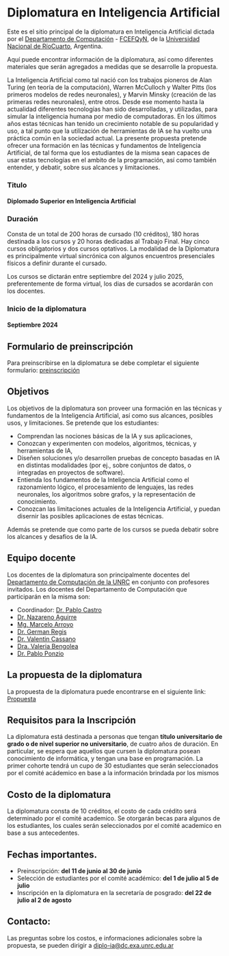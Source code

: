 # Diplomatura en Inteligencia Artificial

Este es el sitio principal de la diplomatura en Inteligencia Artificial dictada por el [Departamento de Computación](https://dc.exa.unrc.edu.ar/) -
[FCEFQyN](https://www.exa.unrc.edu.ar/), de la [Universidad Nacional de RíoCuarto](https://www.unrc.edu.ar/), Argentina.

Aquí puede encontrar información de la diplomatura, así como diferentes materiales que serán agregados a medidas que se desarrolle la propuesta.

La Inteligencia Artificial como tal nació con los trabajos pioneros de Alan Turing (en teoría de la computación), Warren McCulloch y Walter Pitts (los primeros modelos de redes neuronales), y Marvin Minsky (creación de las primeras redes neuronales), entre otros. Desde ese momento hasta la actualidad diferentes tecnologías han sido desarrolladas, y utilizadas, para simular la inteligencia humana por medio de computadoras. En los últimos años estas técnicas han tenido un crecimiento notable de su popularidad y uso, a tal punto que la utilización de herramientas de IA se ha vuelto una práctica común en la sociedad actual. La presente propuesta pretende ofrecer una formación en las técnicas y fundamentos de Inteligencia Artificial, de tal forma que los estudiantes de la misma sean capaces de usar estas tecnologías en el ambito de la programación, así como también entender, y debatir, sobre sus alcances y limitaciones.

### Titulo 

#### Diplomado Superior en Inteligencia Artificial

### Duración
Consta de un total de 200 horas de cursado (10 créditos), 180 horas destinada a los cursos y 20 horas dedicadas al Trabajo Final.  Hay cinco cursos obligatorios y dos cursos optativos. La modalidad de la Diplomatura es principalmente virtual sincrónica con algunos encuentros presenciales físicos a definir durante el cursado.

Los cursos  se dictarán entre septiembre del 2024 y julio 2025, preferentemente de forma virtual, los dias de cursados se acordarán con los docentes.  

### Inicio de la diplomatura

#### Septiembre 2024

## Formulario de preinscripción

Para preinscribirse en la diplomatura se debe completar el siguiente formulario: [preinscripción](https://forms.gle/iCCevw9kLqiPduoJA)

## Objetivos
Los objetivos de la diplomatura son proveer una formación en las técnicas y fundamentos de la Inteligencia Artificial, así como sus 
alcances, posibles usos, y limitaciones. Se pretende que los estudiantes:

* Comprendan las nociones básicas de la IA y sus aplicaciones,
* Conozcan y experimenten con modelos, algoritmos, técnicas, y herramientas de IA, 
* Diseñen soluciones y/o desarrollen pruebas de concepto basadas en IA en distintas modalidades (por ej., sobre conjuntos de datos, o    integradas en proyectos de software).
* Entienda los fundamentos de la Inteligencia Artificial como el razonamiento lógico, el procesamiento de lenguajes, las redes neuronales, los algoritmos sobre grafos, y la representación de conocimiento.
* Conozcan las limitaciones actuales de la Inteligencia Artificial, y puedan disernir las posibles aplicaciones de estas técnicas.

Además se pretende que como parte de los cursos se pueda debatir sobre los alcances y desafios de la IA.

## Equipo docente
Los docentes de la diplomatura son principalmente docentes del [Departamento de Computación de la UNRC](https://dc.exa.unrc.edu.ar/) en conjunto con profesores invitados. Los docentes del Departamento de Computación que participarán en la misma son:

- Coordinador: [Dr. Pablo Castro](https://pablofcastro.github.io/)
- [Dr. Nazareno Aguirre](https://dc.exa.unrc.edu.ar/staff/naguirre/)
- [Mg. Marcelo Arroyo](https://marceloarroyo.gitlab.io/)
- [Dr. German Regis](https://dc.exa.unrc.edu.ar/staff/gregis/)
- [Dr. Valentin Cassano](https://vcassano.github.io)
- [Dra. Valeria Bengolea](https://dc.exa.unrc.edu.ar/staff/vbengolea/)
- [Dr. Pablo Ponzio](https://dc.exa.unrc.edu.ar/staff/pponzio/)

## La propuesta de la diplomatura

La propuesta de la diplomatura puede encontrarse en el siguiente link: [Propuesta](https://ia-unrc.github.io/files/DiploIA.pdf)

## Requisitos para la Inscripción

La diplomatura está destinada a personas que tengan **título universitario de grado o de nivel superior no universitario**, de cuatro años de duración. En particular, se espera que aquellos que cursen la diplomatura posean conocimiento de informática, y tengan una base en programación. La primer cohorte tendrá un cupo de 30 estudiantes que serán seleccionados por el comité acádemico en base a la información brindada por los mismos

## Costo de la diplomatura

La diplomatura consta de 10 créditos, el costo de cada crédito será determinado por el comité academico. Se otorgarán becas para algunos de los estudiantes, los cuales serán seleccionados por el comité academico en base a sus antecedentes.

## Fechas importantes.

* Preinscripción: **del 11 de junio al 30 de junio**
* Selección de estudiantes por el comité académico: **del 1 de julio al 5 de julio**
* Inscripción en la diplomatura en la secretaría de posgrado: **del 22 de julio al 2 de agosto**

## Contacto:

Las preguntas sobre los costos, e informaciones adicionales sobre la propuesta, se pueden dirigir a diplo-ia@dc.exa.unrc.edu.ar
